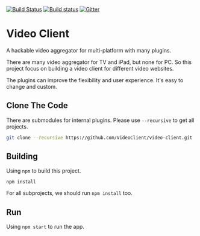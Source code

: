 [![Build Status](https://travis-ci.org/VideoClient/video-client.svg?branch=master)](https://travis-ci.org/VideoClient/video-client)
[![Build status](https://ci.appveyor.com/api/projects/status/hnnu3h9va9u9uiik/branch/master?svg=true)](https://ci.appveyor.com/project/sunxfancy/video-client/branch/master)
[![Gitter](https://badges.gitter.im/VideoClient/video-client.svg)](https://gitter.im/VideoClient/video-client?utm_source=badge&utm_medium=badge&utm_campaign=pr-badge)

Video Client
=====================

A hackable video aggregator for multi-platform with many plugins.

There are many video aggregator for TV and iPad, but none for PC. So this project focus on building a video client for different video websites.

The plugins can improve the flexibility and user experience. It's easy to change and custom.

## Clone The Code

There are submodules for internal plugins. Please use `--recursive` to get all projects.

```sh
git clone --recursive https://github.com/VideoClient/video-client.git
```

## Building

Using `npm` to build this project. 

```
npm install
```

For all subprojects, we should run `npm install` too.

## Run

Using `npm start` to run the app.